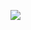 ![](http://home.nps.gov/common/uploads/teachers/assets/images/akr/park/sitk/CB8C7E54-1DD8-B71C-07BBF4C90488C801/CB8C7E54-1DD8-B71C-07BBF4C90488C801.jpg)

